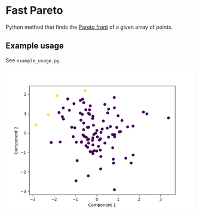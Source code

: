 # Fast Pareto
Python method that finds the [Pareto front](https://en.wikipedia.org/wiki/Pareto_front) of a given array of points.

## Example usage
See `example_usage.py`.

![Plot of Pareto front generated using this code](https://raw.githubusercontent.com/gouwsxander/fast-pareto/main/example_figure.png)

